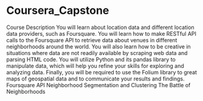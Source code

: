 # Coursera_Capstone
Course Description You will learn about location data and different location data providers, such as Foursquare. You will learn how to make RESTful API calls to the Foursquare API to retrieve data about venues in different neighborhoods around the world. You will also learn how to be creative in situations where data are not readily available by scraping web data and parsing HTML code. You will utilize Python and its pandas library to manipulate data, which will help you refine your skills for exploring and analyzing data.  Finally, you will be required to use the Folium library to great maps of geospatial data and to communicate your results and findings.  Foursquare API Neighborhood Segmentation and Clustering The Battle of Neighborhoods
